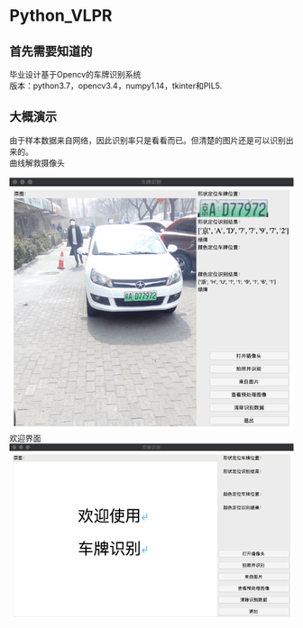 # Python_VLPR
## 首先需要知道的
毕业设计基于Opencv的车牌识别系统
<br>版本：python3.7，opencv3.4，numpy1.14，tkinter和PIL5.

## 大概演示
由于样本数据来自网络，因此识别率只是看看而已。但清楚的图片还是可以识别出来的。 \
曲线解救摄像头  \
\
![界面](pic/1.png)
\
欢迎界面
\
![欢迎界面](pic/2.png)